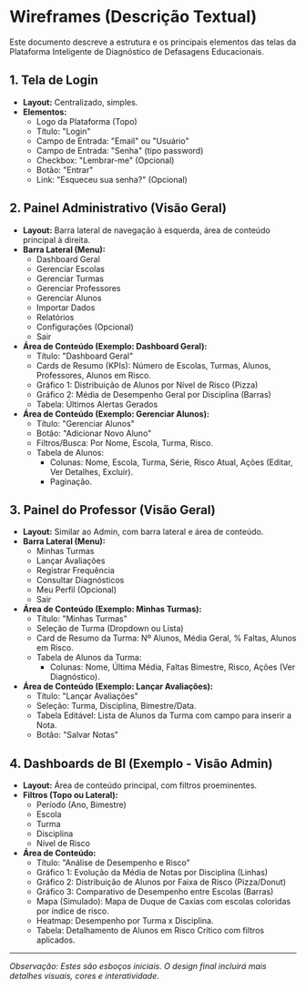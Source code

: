 # Wireframes (Descrição Textual)

Este documento descreve a estrutura e os principais elementos das telas da Plataforma Inteligente de Diagnóstico de Defasagens Educacionais.

## 1. Tela de Login

*   **Layout:** Centralizado, simples.
*   **Elementos:**
    *   Logo da Plataforma (Topo)
    *   Título: "Login"
    *   Campo de Entrada: "Email" ou "Usuário"
    *   Campo de Entrada: "Senha" (tipo password)
    *   Checkbox: "Lembrar-me" (Opcional)
    *   Botão: "Entrar"
    *   Link: "Esqueceu sua senha?" (Opcional)

## 2. Painel Administrativo (Visão Geral)

*   **Layout:** Barra lateral de navegação à esquerda, área de conteúdo principal à direita.
*   **Barra Lateral (Menu):**
    *   Dashboard Geral
    *   Gerenciar Escolas
    *   Gerenciar Turmas
    *   Gerenciar Professores
    *   Gerenciar Alunos
    *   Importar Dados
    *   Relatórios
    *   Configurações (Opcional)
    *   Sair
*   **Área de Conteúdo (Exemplo: Dashboard Geral):**
    *   Título: "Dashboard Geral"
    *   Cards de Resumo (KPIs): Número de Escolas, Turmas, Alunos, Professores, Alunos em Risco.
    *   Gráfico 1: Distribuição de Alunos por Nível de Risco (Pizza)
    *   Gráfico 2: Média de Desempenho Geral por Disciplina (Barras)
    *   Tabela: Últimos Alertas Gerados
*   **Área de Conteúdo (Exemplo: Gerenciar Alunos):**
    *   Título: "Gerenciar Alunos"
    *   Botão: "Adicionar Novo Aluno"
    *   Filtros/Busca: Por Nome, Escola, Turma, Risco.
    *   Tabela de Alunos:
        *   Colunas: Nome, Escola, Turma, Série, Risco Atual, Ações (Editar, Ver Detalhes, Excluir).
        *   Paginação.

## 3. Painel do Professor (Visão Geral)

*   **Layout:** Similar ao Admin, com barra lateral e área de conteúdo.
*   **Barra Lateral (Menu):**
    *   Minhas Turmas
    *   Lançar Avaliações
    *   Registrar Frequência
    *   Consultar Diagnósticos
    *   Meu Perfil (Opcional)
    *   Sair
*   **Área de Conteúdo (Exemplo: Minhas Turmas):**
    *   Título: "Minhas Turmas"
    *   Seleção de Turma (Dropdown ou Lista)
    *   Card de Resumo da Turma: Nº Alunos, Média Geral, % Faltas, Alunos em Risco.
    *   Tabela de Alunos da Turma:
        *   Colunas: Nome, Última Média, Faltas Bimestre, Risco, Ações (Ver Diagnóstico).
*   **Área de Conteúdo (Exemplo: Lançar Avaliações):**
    *   Título: "Lançar Avaliações"
    *   Seleção: Turma, Disciplina, Bimestre/Data.
    *   Tabela Editável: Lista de Alunos da Turma com campo para inserir a Nota.
    *   Botão: "Salvar Notas"

## 4. Dashboards de BI (Exemplo - Visão Admin)

*   **Layout:** Área de conteúdo principal, com filtros proeminentes.
*   **Filtros (Topo ou Lateral):**
    *   Período (Ano, Bimestre)
    *   Escola
    *   Turma
    *   Disciplina
    *   Nível de Risco
*   **Área de Conteúdo:**
    *   Título: "Análise de Desempenho e Risco"
    *   Gráfico 1: Evolução da Média de Notas por Disciplina (Linhas)
    *   Gráfico 2: Distribuição de Alunos por Faixa de Risco (Pizza/Donut)
    *   Gráfico 3: Comparativo de Desempenho entre Escolas (Barras)
    *   Mapa (Simulado): Mapa de Duque de Caxias com escolas coloridas por índice de risco.
    *   Heatmap: Desempenho por Turma x Disciplina.
    *   Tabela: Detalhamento de Alunos em Risco Crítico com filtros aplicados.

---
*Observação: Estes são esboços iniciais. O design final incluirá mais detalhes visuais, cores e interatividade.*
